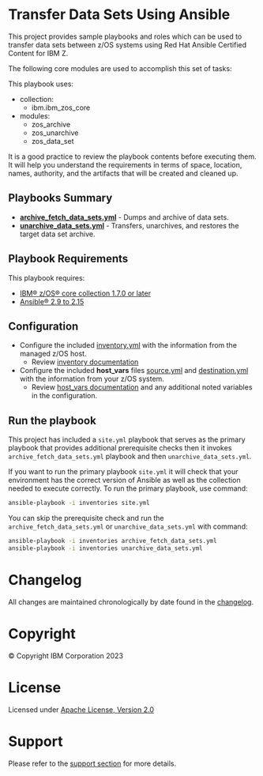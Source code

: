 # Transfer Data Sets Using Ansible

This project provides sample playbooks and roles which can be used to transfer
data sets between z/OS systems using Red Hat Ansible Certified Content for IBM Z.

The following core modules are used to accomplish this set of tasks:

This playbook uses:
  - collection:
    - ibm.ibm_zos_core
  - modules:
    - zos_archive
    - zos_unarchive
    - zos_data_set

It is a good practice to review the playbook contents before executing
them. It will help you understand the requirements in terms of space, location,
names, authority, and the artifacts that will be created and cleaned up.

## Playbooks Summary
- [**archive_fetch_data_sets.yml**](archive_fetch_data_sets.yml) - Dumps and archive of data sets.
- [**unarchive_data_sets.yml**](unarchive_data_sets.yml) - Transfers, unarchives, and restores the target data set archive.

## Playbook Requirements
This playbook requires:

- [IBM® z/OS® core collection 1.7.0 or later](https://galaxy.ansible.com/ibm/ibm_zos_core)
- [Ansible® 2.9 to 2.15](https://docs.ansible.com/ansible/latest/installation_guide/intro_installation.html)

## Configuration
- Configure the included [inventory.yml](inventories/inventory.yml) with the
  information from the managed z/OS host.
  - Review [inventory documentation](../../../docs/share/zos_core/configure_inventory.md)
- Configure the included **host_vars** files [source.yml](inventories/host_vars/source.yml)
  and [destination.yml](inventories/host_vars/destination.yml) with the
  information from your z/OS system.
  - Review [host_vars documentation](../../../docs/share/zos_core/configure_host_vars.md)
    and any additional noted variables in the configuration.

## Run the playbook
This project has included a `site.yml` playbook that serves as the primary playbook
that provides additional prerequisite checks then it invokes `archive_fetch_data_sets.yml`
playbook and then `unarchive_data_sets.yml`.

If you want to run the primary playbook `site.yml` it will check that your environment
has the correct version of Ansible as well as the collection needed to execute
correctly. To run the primary playbook, use command:

```bash
ansible-playbook -i inventories site.yml
```

You can skip the prerequisite check and run the `archive_fetch_data_sets.yml` or
`unarchive_data_sets.yml` with
command:

```bash
ansible-playbook -i inventories archive_fetch_data_sets.yml
ansible-playbook -i inventories unarchive_data_sets.yml
```

# Changelog
All changes are maintained chronologically by date found in the
[changelog](changelog.yml).

# Copyright
© Copyright IBM Corporation 2023

# License
Licensed under [Apache License,
Version 2.0](https://opensource.org/licenses/Apache-2.0)

# Support
Please refer to the [support section](../../../README.md#support) for more
details.
